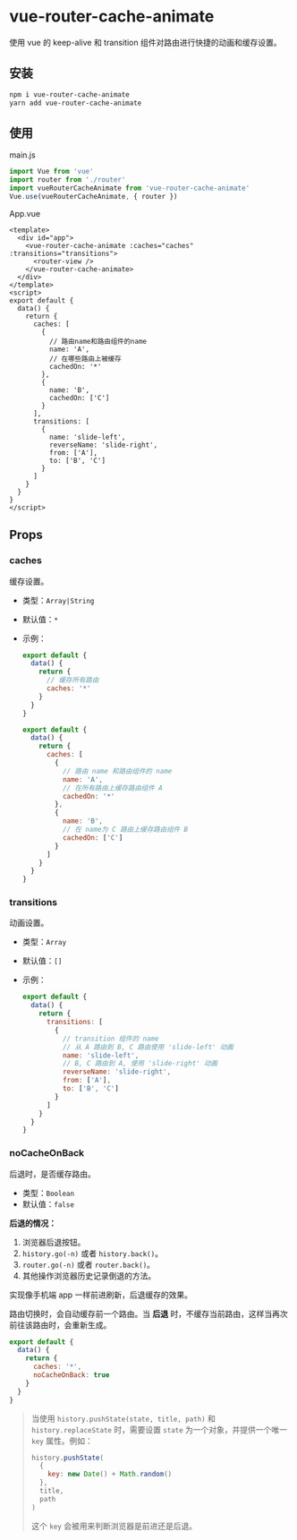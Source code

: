 # vue-router-cache-animate

使用 vue 的 keep-alive 和 transition 组件对路由进行快捷的动画和缓存设置。

## 安装

```bash
npm i vue-router-cache-animate
yarn add vue-router-cache-animate
```

## 使用

main.js

```js
import Vue from 'vue'
import router from './router'
import vueRouterCacheAnimate from 'vue-router-cache-animate'
Vue.use(vueRouterCacheAnimate, { router })
```

App.vue

```vue
<template>
  <div id="app">
    <vue-router-cache-animate :caches="caches" :transitions="transitions">
      <router-view />
    </vue-router-cache-animate>
  </div>
</template>
<script>
export default {
  data() {
    return {
      caches: [
        {
          // 路由name和路由组件的name
          name: 'A',
          // 在哪些路由上被缓存
          cachedOn: '*'
        },
        {
          name: 'B',
          cachedOn: ['C']
        }
      ],
      transitions: [
        {
          name: 'slide-left',
          reverseName: 'slide-right',
          from: ['A'],
          to: ['B', 'C']
        }
      ]
    }
  }
}
</script>
```

## Props

### caches

缓存设置。

- 类型：`Array|String`
- 默认值：`*`
- 示例：

  ```js
  export default {
    data() {
      return {
        // 缓存所有路由
        caches: '*'
      }
    }
  }

  export default {
    data() {
      return {
        caches: [
          {
            // 路由 name 和路由组件的 name
            name: 'A',
            // 在所有路由上缓存路由组件 A
            cachedOn: '*'
          },
          {
            name: 'B',
            // 在 name为 C 路由上缓存路由组件 B
            cachedOn: ['C']
          }
        ]
      }
    }
  }
  ```

### transitions

动画设置。

- 类型：`Array`
- 默认值：`[]`
- 示例：

  ```js
  export default {
    data() {
      return {
        transitions: [
          {
            // transition 组件的 name
            // 从 A 路由到 B, C 路由使用 'slide-left' 动画
            name: 'slide-left',
            // B, C 路由到 A, 使用 'slide-right' 动画
            reverseName: 'slide-right',
            from: ['A'],
            to: ['B', 'C']
          }
        ]
      }
    }
  }
  ```

### noCacheOnBack

后退时，是否缓存路由。

- 类型：`Boolean`
- 默认值：`false`

**后退的情况：**

1. 浏览器后退按钮。
2. `history.go(-n)` 或者 `history.back()`。
3. `router.go(-n)` 或者 `router.back()`。
4. 其他操作浏览器历史记录倒退的方法。

实现像手机端 app 一样前进刷新，后退缓存的效果。

路由切换时，会自动缓存前一个路由。当 **后退** 时，不缓存当前路由，这样当再次前往该路由时，会重新生成。

```js
export default {
  data() {
    return {
      caches: '*',
      noCacheOnBack: true
    }
  }
}
```

> 当使用 `history.pushState(state, title, path)` 和 `history.replaceState` 时，需要设置 `state` 为一个对象，并提供一个唯一 `key` 属性。例如：
>
> ```js
> history.pushState(
>   {
>     key: new Date() + Math.random()
>   },
>   title,
>   path
> )
> ```
>
> 这个 `key` 会被用来判断浏览器是前进还是后退。
